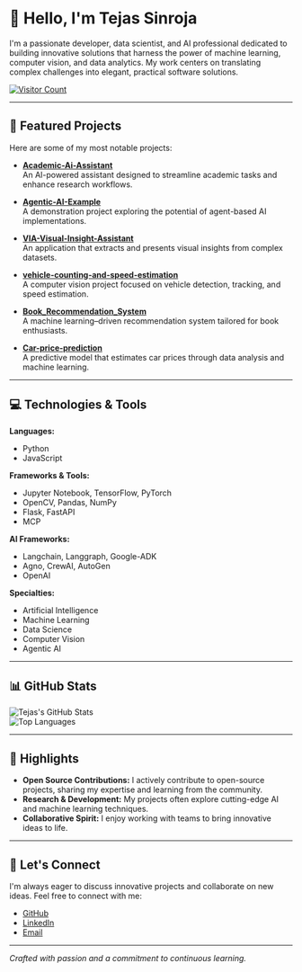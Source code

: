 # 👋 Hello, I'm Tejas Sinroja

I'm a passionate developer, data scientist, and AI professional dedicated to building innovative solutions that harness the power of machine learning, computer vision, and data analytics. My work centers on translating complex challenges into elegant, practical software solutions.

[![Visitor Count](https://komarev.com/ghpvc/?username=Tejas-Sinroja&color=blue)](https://github.com/Tejas-Sinroja)

---

## 🔭 Featured Projects

Here are some of my most notable projects:

- **[Academic-Ai-Assistant](https://github.com/Tejas-Sinroja/Academic-Ai-Assistant)**  
  An AI-powered assistant designed to streamline academic tasks and enhance research workflows.

- **[Agentic-AI-Example](https://github.com/Tejas-Sinroja/Agentic-AI-Example)**  
  A demonstration project exploring the potential of agent-based AI implementations.

- **[VIA-Visual-Insight-Assistant](https://github.com/Tejas-Sinroja/VIA-Visual-Insight-Assistant)**  
  An application that extracts and presents visual insights from complex datasets.

- **[vehicle-counting-and-speed-estimation](https://github.com/Tejas-Sinroja/vehicle-counting-and-speed-estimation)**  
  A computer vision project focused on vehicle detection, tracking, and speed estimation.

- **[Book_Recommendation_System](https://github.com/Tejas-Sinroja/Book_Recommendation_System)**  
  A machine learning–driven recommendation system tailored for book enthusiasts.

- **[Car-price-prediction](https://github.com/Tejas-Sinroja/Car-price-prediction)**  
  A predictive model that estimates car prices through data analysis and machine learning.

---

## 💻 Technologies & Tools

**Languages:**  
- Python  
- JavaScript  

**Frameworks & Tools:**  
- Jupyter Notebook, TensorFlow, PyTorch  
- OpenCV, Pandas, NumPy  
- Flask, FastAPI  
- MCP

**AI Frameworks:**
- Langchain, Langgraph, Google-ADK
- Agno, CrewAI, AutoGen
- OpenAI 

**Specialties:**  
- Artificial Intelligence  
- Machine Learning  
- Data Science  
- Computer Vision
- Agentic AI

---

## 📊 GitHub Stats

![Tejas's GitHub Stats](https://github-readme-stats.vercel.app/api?username=Tejas-Sinroja&show_icons=true&hide_border=true)  
![Top Languages](https://github-readme-stats.vercel.app/api/top-langs/?username=Tejas-Sinroja&layout=compact&hide_border=true)

---

## 🌟 Highlights

- **Open Source Contributions:** I actively contribute to open-source projects, sharing my expertise and learning from the community.  
- **Research & Development:** My projects often explore cutting-edge AI and machine learning techniques.  
- **Collaborative Spirit:** I enjoy working with teams to bring innovative ideas to life.  

---

## 🤝 Let's Connect

I'm always eager to discuss innovative projects and collaborate on new ideas. Feel free to connect with me:

- [GitHub](https://github.com/Tejas-Sinroja)  
- [LinkedIn](https://www.linkedin.com/in/tejas-sinroja/)  
- [Email](mailto:your-email@example.com)

---

*Crafted with passion and a commitment to continuous learning.*
